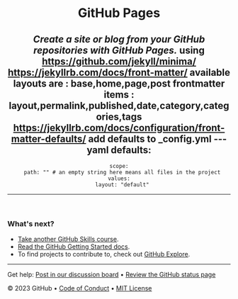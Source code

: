 <header>


# GitHub Pages

_Create a site or blog from your GitHub repositories with GitHub Pages._
using https://github.com/jekyll/minima/
https://jekyllrb.com/docs/front-matter/
available layouts are : base,home,page,post
frontmatter items : layout,permalink,published,date,category,categories,tags
https://jekyllrb.com/docs/configuration/front-matter-defaults/
add defaults to  _config.yml
---yaml
defaults:
  -
    scope:
      path: "" # an empty string here means all files in the project
    values:
      layout: "default"
---      
</header>



### What's next?

- [Take another GitHub Skills course](https://github.com/skills).
- [Read the GitHub Getting Started docs](https://docs.github.com/en/get-started).
- To find projects to contribute to, check out [GitHub Explore](https://github.com/explore).

<footer>


---

Get help: [Post in our discussion board](https://github.com/orgs/skills/discussions/categories/github-pages) &bull; [Review the GitHub status page](https://www.githubstatus.com/)

&copy; 2023 GitHub &bull; [Code of Conduct](https://www.contributor-covenant.org/version/2/1/code_of_conduct/code_of_conduct.md) &bull; [MIT License](https://gh.io/mit)

</footer>
